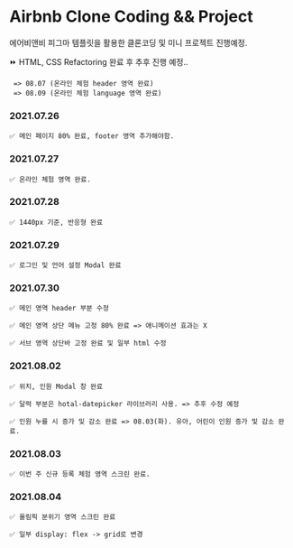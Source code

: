 # Airbnb Clone Coding && Project

에어비앤비 피그마 템플릿을 활용한 클론코딩 및 미니 프로젝트 진행예정.

  ⏩ HTML, CSS Refactoring 완료 후 추후 진행 예정..
  
     => 08.07 (온라인 체험 header 영역 완료)
     => 08.09 (온라인 체험 language 영역 완료)

  ### 2021.07.26
  
    ✅ 메인 페이지 80% 완료, footer 영역 추가해야함.

  ### 2021.07.27
  
    ✅ 온라인 체험 영역 완료.
  
  ### 2021.07.28
  
    ✅ 1440px 기준, 반응형 완료

  ### 2021.07.29
  
    ✅ 로그인 및 언어 설정 Modal 완료
 
  ### 2021.07.30
    
    ✅ 메인 영역 header 부분 수정
    
    ✅ 메인 영역 상단 메뉴 고정 80% 완료 => 애니메이션 효과는 X
    
    ✅ 서브 영역 상단바 고정 완료 및 일부 html 수정

  ### 2021.08.02
  
    ✅ 위치, 인원 Modal 창 완료
    
    ✅ 달력 부분은 hotal-datepicker 라이브러리 사용. => 추후 수정 예정
    
    ✅ 인원 누를 시 증가 및 감소 완료 => 08.03(화). 유아, 어린이 인원 증가 및 감소 완료.
    
  ### 2021.08.03
    
    ✅ 이번 주 신규 등록 체험 영역 스크린 완료.
    
  ### 2021.08.04
  
    ✅ 올림픽 분위기 영역 스크린 완료
    
    ✅ 일부 display: flex -> grid로 변경
    
